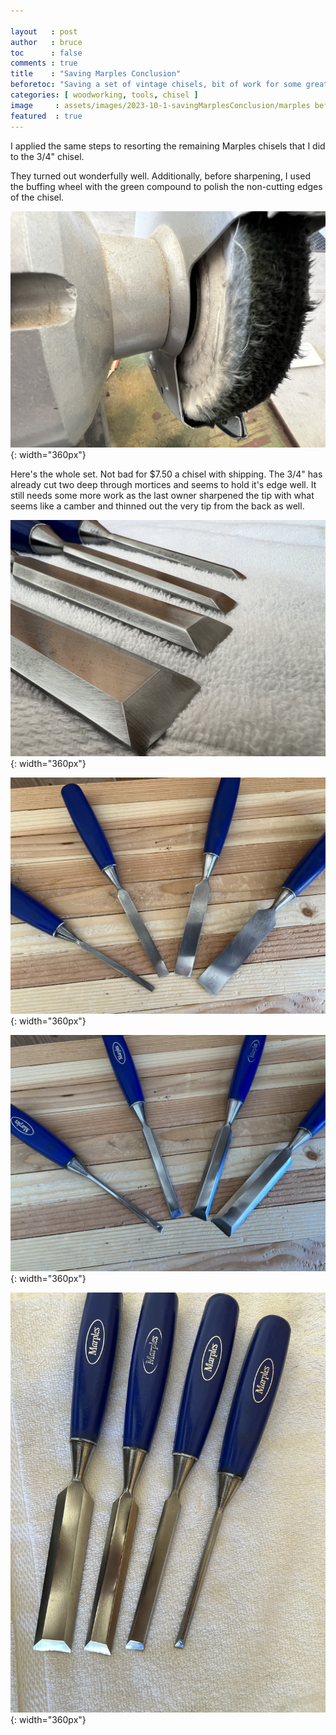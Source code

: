 ```yaml
---

layout   : post
author   : bruce
toc      : false
comments : true
title    : "Saving Marples Conclusion"
beforetoc: "Saving a set of vintage chisels, bit of work for some great chisels."
categories: [ woodworking, tools, chisel ]
image     : assets/images/2023-10-1-savingMarplesConclusion/marples before and after.png
featured  : true
---
```

I applied the same steps to resorting the remaining Marples chisels that I did to the 3/4" chisel.

They turned out wonderfully well.  Additionally, before sharpening, I used the buffing wheel with the green compound to polish the non-cutting edges of the chisel.

![IMG_8135](../assets/images/2023-10-1-savingMarplesConclusion/IMG_8135.jpeg){: width="360px"}

Here's the whole set.  Not bad for \$7.50 a chisel with shipping.  The 3/4" has already cut two deep through mortices and seems to hold it's edge well.  It still needs some more work as the last owner sharpened the tip with what seems like a camber and thinned out the very tip from the back as well.

![IMG_8137](../assets/images/2023-10-1-savingMarplesConclusion/IMG_8137.jpeg){: width="360px"}

![IMG_8139](../assets/images/2023-10-1-savingMarplesConclusion/IMG_8139.jpeg){: width="360px"}

![IMG_8138](../assets/images/2023-10-1-savingMarplesConclusion/IMG_8138.jpeg){: width="360px"}

![IMG_8136](../assets/images/2023-10-1-savingMarplesConclusion/IMG_8136.jpeg){: width="360px"}
